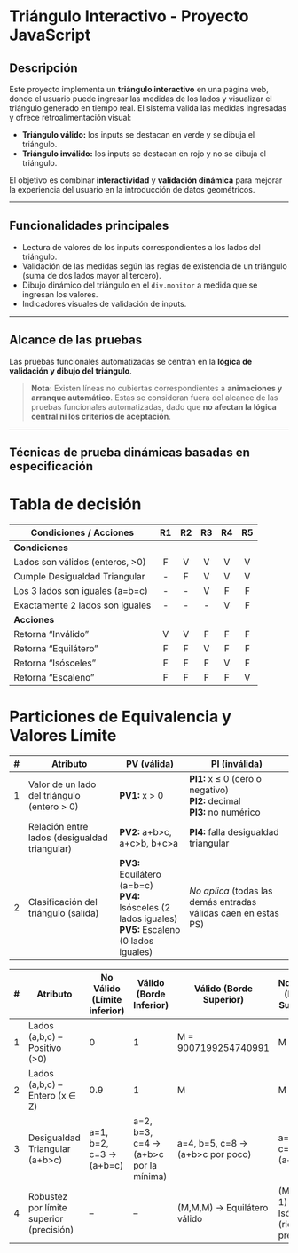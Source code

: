 # Triángulo Interactivo - Proyecto JavaScript

## Descripción
Este proyecto implementa un **triángulo interactivo** en una página web, donde el usuario puede ingresar las medidas de los lados y visualizar el triángulo generado en tiempo real. El sistema valida las medidas ingresadas y ofrece retroalimentación visual:  

- **Triángulo válido:** los inputs se destacan en verde y se dibuja el triángulo.  
- **Triángulo inválido:** los inputs se destacan en rojo y no se dibuja el triángulo.  

El objetivo es combinar **interactividad** y **validación dinámica** para mejorar la experiencia del usuario en la introducción de datos geométricos.

---

## Funcionalidades principales
- Lectura de valores de los inputs correspondientes a los lados del triángulo.  
- Validación de las medidas según las reglas de existencia de un triángulo (suma de dos lados mayor al tercero).  
- Dibujo dinámico del triángulo en el `div.monitor` a medida que se ingresan los valores.  
- Indicadores visuales de validación de inputs.  

---

## Alcance de las pruebas
Las pruebas funcionales automatizadas se centran en la **lógica de validación y dibujo del triángulo**.  

> **Nota:** Existen líneas no cubiertas correspondientes a **animaciones y arranque automático**. Estas se consideran fuera del alcance de las pruebas funcionales automatizadas, dado que **no afectan la lógica central ni los criterios de aceptación**.

---

## Técnicas de prueba dinámicas basadas en especificación
# Tabla de decisión

| **Condiciones / Acciones**              | **R1** | **R2** | **R3** | **R4** | **R5** |
|-----------------------------------------|:------:|:------:|:------:|:------:|:------:|
| **Condiciones**                         |        |        |        |        |        |
| Lados son válidos (enteros, >0)         |   F    |   V    |   V    |   V    |   V    |
| Cumple Desigualdad Triangular           |   -    |   F    |   V    |   V    |   V    |
| Los 3 lados son iguales (a=b=c)         |   -    |   -    |   V    |   F    |   F    |
| Exactamente 2 lados son iguales         |   -    |   -    |   -    |   V    |   F    |
| **Acciones**                            |        |        |        |        |        |
| Retorna “Inválido”                      |   V    |   V    |   F    |   F    |   F    |
| Retorna “Equilátero”                    |   F    |   F    |   V    |   F    |   F    |
| Retorna “Isósceles”                     |   F    |   F    |   F    |   V    |   F    |
| Retorna “Escaleno”                      |   F    |   F    |   F    |   F    |   V    |

# Particiones de Equivalencia y Valores Límite


| # | **Atributo**                                   | **PV (válida)**                                                                 | **PI (inválida)**                                        |
|---|------------------------------------------------|----------------------------------------------------------------------------------|----------------------------------------------------------|
| 1 | Valor de un lado del triángulo (entero > 0)    | **PV1:** x > 0                                                                   | **PI1:** x ≤ 0 (cero o negativo) <br> **PI2:** decimal <br> **PI3:** no numérico |
|   | Relación entre lados (desigualdad triangular)  | **PV2:** a+b>c, a+c>b, b+c>a                                                     | **PI4:** falla desigualdad triangular                    |
| 2 | Clasificación del triángulo (salida)           | **PV3:** Equilátero (a=b=c) <br> **PV4:** Isósceles (2 lados iguales) <br> **PV5:** Escaleno (0 lados iguales) | *No aplica* (todas las demás entradas válidas caen en estas PS) |



| # | **Atributo**                           | **No Válido (Límite inferior)**     | **Válido (Borde Inferior)**            | **Válido (Borde Superior)**           | **No Válido (Límite Superior)**      |
|---|-----------------------------------------|--------------------------------------|----------------------------------------|---------------------------------------|---------------------------------------|
| 1 | Lados (a,b,c) – Positivo (>0)          | 0                                    | 1                                      | M = 9007199254740991                   | M - 1                               |
| 2 | Lados (a,b,c) – Entero (x ∈ Z)         | 0.9                                  | 1                                      | M                                      | M - 0.1                            |
| 3 | Desigualdad Triangular (a+b>c)         | a=1, b=2, c=3 → (a+b=c)              | a=2, b=3, c=4 → (a+b>c por la mínima)  | a=4, b=5, c=8 → (a+b>c por poco)       | a=1, b=2, c=4 → (a+b<c)              |
| 4 | Robustez por límite superior (precisión)| –                                   | –                                      | (M,M,M) → Equilátero válido            | (M,M,M-1) → Isósceles (riesgo precisión)  |
